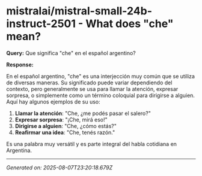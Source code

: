 # mistralai/mistral-small-24b-instruct-2501 - What does "che" mean?

**Query:** Que significa "che" en el español argentino?



**Response:**

En el español argentino, "che" es una interjección muy común que se utiliza de diversas maneras. Su significado puede variar dependiendo del contexto, pero generalmente se usa para llamar la atención, expresar sorpresa, o simplemente como un término coloquial para dirigirse a alguien. Aquí hay algunos ejemplos de su uso:

1. **Llamar la atención**: "Che, ¿me podés pasar el salero?"
2. **Expresar sorpresa**: "¡Che, mirá eso!"
3. **Dirigirse a alguien**: "Che, ¿cómo estás?"
4. **Reafirmar una idea**: "Che, tenés razón."

Es una palabra muy versátil y es parte integral del habla cotidiana en Argentina.

---
*Generated on: 2025-08-07T23:20:18.679Z*

